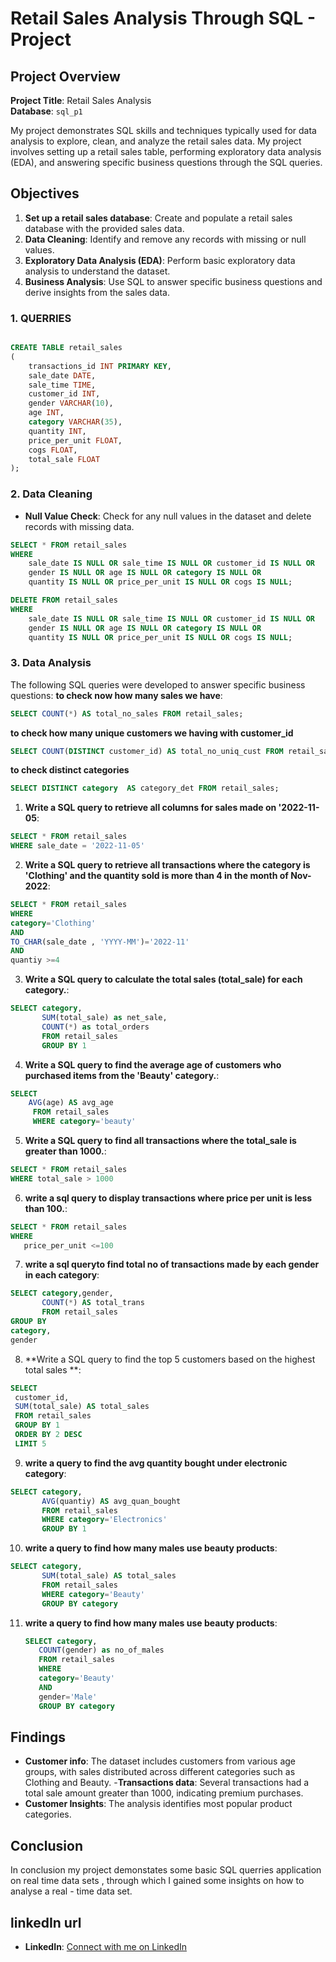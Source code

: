 # Retail Sales Analysis Through SQL - Project

## Project Overview

**Project Title**: Retail Sales Analysis   
**Database**: `sql_p1`

My project  demonstrates SQL skills and techniques typically used for data analysis to explore, clean, and analyze the  retail sales data. My project involves setting up a retail sales table, performing exploratory data analysis (EDA), and answering specific business questions through the SQL queries.

## Objectives

1. **Set up a retail sales database**: Create and populate a retail sales database with the provided sales data.
2. **Data Cleaning**: Identify and remove any records with missing or null values.
3. **Exploratory Data Analysis (EDA)**: Perform basic exploratory data analysis to understand the dataset.
4. **Business Analysis**: Use SQL to answer specific business questions and derive insights from the sales data.


### 1. QUERRIES

```sql

CREATE TABLE retail_sales
(
    transactions_id INT PRIMARY KEY,
    sale_date DATE,	
    sale_time TIME,
    customer_id INT,	
    gender VARCHAR(10),
    age INT,
    category VARCHAR(35),
    quantity INT,
    price_per_unit FLOAT,	
    cogs FLOAT,
    total_sale FLOAT
);
```

### 2. Data Cleaning
- **Null Value Check**: Check for any null values in the dataset and delete records with missing data.

```sql
SELECT * FROM retail_sales
WHERE 
    sale_date IS NULL OR sale_time IS NULL OR customer_id IS NULL OR 
    gender IS NULL OR age IS NULL OR category IS NULL OR 
    quantity IS NULL OR price_per_unit IS NULL OR cogs IS NULL;

DELETE FROM retail_sales
WHERE 
    sale_date IS NULL OR sale_time IS NULL OR customer_id IS NULL OR 
    gender IS NULL OR age IS NULL OR category IS NULL OR 
    quantity IS NULL OR price_per_unit IS NULL OR cogs IS NULL;
```

### 3. Data Analysis

The following SQL queries were developed to answer specific business questions:
**to check now how many sales we have**:
```sql
SELECT COUNT(*) AS total_no_sales FROM retail_sales;
```
**to check how many unique customers we having with customer_id**
```sql
SELECT COUNT(DISTINCT customer_id) AS total_no_uniq_cust FROM retail_sales;
```
**to check distinct categories**
```sql
SELECT DISTINCT category  AS category_det FROM retail_sales;
```


1. **Write a SQL query to retrieve all columns for sales made on '2022-11-05**:
```sql
SELECT * FROM retail_sales
WHERE sale_date = '2022-11-05'

```

2. **Write a SQL query to retrieve all transactions where the category is 'Clothing' and the quantity sold is more than 4 in the month of Nov-2022**:
```sql
SELECT * FROM retail_sales
WHERE
category='Clothing'
AND
TO_CHAR(sale_date , 'YYYY-MM')='2022-11'
AND
quantiy >=4
```

3. **Write a SQL query to calculate the total sales (total_sale) for each category.**:
```sql
SELECT category,
       SUM(total_sale) as net_sale,
	   COUNT(*) as total_orders
	   FROM retail_sales
	   GROUP BY 1
```

4. **Write a SQL query to find the average age of customers who purchased items from the 'Beauty' category.**:
```sql
SELECT 
    AVG(age) AS avg_age
	 FROM retail_sales
	 WHERE category='beauty'
```

5. **Write a SQL query to find all transactions where the total_sale is greater than 1000.**:
```sql
SELECT * FROM retail_sales
WHERE total_sale > 1000
```

6. **write a sql query to display transactions where price per unit is less than 100.**:
```sql
SELECT * FROM retail_sales
WHERE 
   price_per_unit <=100
```

7. **write a sql queryto find total no of transactions made by each gender in each category**:
```sql
SELECT category,gender,
       COUNT(*) AS total_trans
	   FROM retail_sales
GROUP BY
category,
gender
```

8. **Write a SQL query to find the top 5 customers based on the highest total sales **:
```sql
SELECT 
 customer_id,
 SUM(total_sale) AS total_sales
 FROM retail_sales
 GROUP BY 1
 ORDER BY 2 DESC
 LIMIT 5
```

9. **write a query to find the avg quantity bought under electronic category**:
```sql
SELECT category,
       AVG(quantiy) AS avg_quan_bought
	   FROM retail_sales
	   WHERE category='Electronics'
	   GROUP BY 1
```

10. **write a query to find how many males use beauty products**:
```sql
SELECT category,
       SUM(total_sale) AS total_sales
	   FROM retail_sales
	   WHERE category='Beauty'
	   GROUP BY category
```
11. **write a query to find how many males use beauty products**:
    ```sql
    SELECT category,
       COUNT(gender) as no_of_males
	   FROM retail_sales
	   WHERE 
	   category='Beauty'
	   AND
	   gender='Male'
	   GROUP BY category
    ```
    

## Findings

- **Customer info**: The dataset includes customers from various age groups, with sales distributed across different categories such as Clothing and Beauty.
-**Transactions data**: Several transactions had a total sale amount greater than 1000, indicating premium purchases.
- **Customer Insights**: The analysis identifies  most popular product categories.

## Conclusion

In conclusion my project demonstates some basic SQL querries application on real time 
data sets , through which I gained some insights on how to analyse a real - time data 
set.

## linkedIn url
- **LinkedIn**: [Connect with me on LinkedIn](https://www.linkedin.com/in/gadde-sai-spandana-b450b9301)

